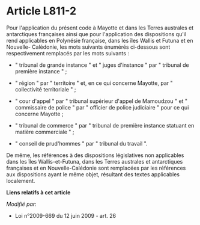 # Article L811-2

Pour l'application du présent code à Mayotte et dans les Terres australes et antarctiques françaises ainsi que pour
l'application des dispositions qu'il rend applicables en Polynésie française, dans les îles Wallis et Futuna et en Nouvelle-
Calédonie, les mots suivants énumérés ci-dessous sont respectivement remplacés par les mots suivants : 

- " tribunal de grande instance " et " juges d'instance " par " tribunal de première instance " ;

- " région " par " territoire " et, en ce qui concerne Mayotte, par " collectivité territoriale " ;

- " cour d'appel " par " tribunal supérieur d'appel de Mamoudzou " et " commissaire de police " par " officier de police
judiciaire " pour ce qui concerne Mayotte ;

- " tribunal de commerce " par " tribunal de première instance statuant en matière commerciale " ;

- " conseil de prud'hommes " par " tribunal du travail ".

De même, les références à des dispositions législatives non applicables dans les îles Wallis-et-Futuna, dans les Terres
australes et antarctiques françaises et en Nouvelle-Calédonie sont remplacées par les références aux dispositions ayant le
même objet, résultant des textes applicables localement.

**Liens relatifs à cet article**

_Modifié par_:

  - Loi n°2009-669 du 12 juin 2009 - art. 26
